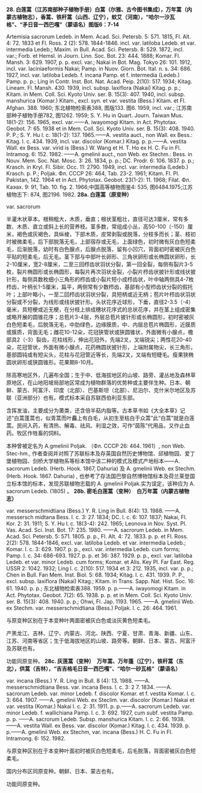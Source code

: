 **28. 白莲蒿（江苏南部种子植物手册）白蒿（尔雅、古今图书集成），万年蒿（内蒙古植物志），香蒿、铁秆蒿（山西、辽宁），蚊艾（河南），“哈尔一沙瓦格”、“矛日音一西巴嘎”（蒙语名）图版6：7-14**

Artemisia sacrorum Ledeb. in Mem. Acad. Sci. Petersb. 5: 571. 1815, Fl. Alt. 4: 72. 1833 et Fl. Ross. 2 (2): 578. 1844-1846. incl. var. latiloba Ledeb. et var. intermedia Ledeb.; Maxim. in Bull. Acad. Sci. Petersb. 8: 529. 1872, incl. var.; Forb. et Hemsl. in Journ. Linn. Soc. Bot. 23: 444. 1888; Komar. Fl. Mansh. 3: 629. 1907, p. p. excl. var.; Nakai in Bot. Mag. Tokyo 26: 101. 1912, incl. var. laciniaeformis Nakai; Pamp. in Nuov. Giorn. Bot. Ital. n. s. 34: 686. 1927, incl. var. latiloba Ledeb. f. incana Pamp. et f. intermedia (Ledeb.) Pamp. p. p.; Ling in Contr. Inst. Bot. Nat. Acad. Peip. 2(10): 517. 1934; Kitag. Lineam. Fl. Mansh. 430. 1939, incl. subsp. laxiflora (Nakai) Kitag. p. p.; Kitam. in Mem. Coll. Sci. Kyoto Univ. ser. B. 15(3): 407. 1940, incl. subsp. manshurica (Komar.) Kitam., excl. syn. et var. vestita (Bess.) Kitam. et Fl. Afghan. 388. 1960; 东北植物检索表388, 图版133. 图6. 1959, incl. var.; 江苏南部种子植物手册782, 图1262. 1959; S. Y. Hu in Quart. Journ. Taiwan Mus. 18(1-2): 156. 1965, excl. var.——A. iwayomogi Kitam. in Act. Phytotax. Geobot. 7: 65. 1938 et in Mem. Coll. Sci. Kyoto Univ. ser. B. 15(3): 408. 1940. P. P.; S. Y. Hu l. c. 18(1-2): 137. 1965.——A. vestita auct., non Wall. ex Bess.: Kitag. l. c. 434. 1939, incl. var. discolor (Komar.) Kitag. p. p.——A. vestita Wall. ex Bess. var. virid is (Bess.) W. Wang et H. T. Ho ex H. C. Fu in Fl. Intramog. 6: 152. 1982. ——A. gmelinii auct., non Web. ex Stechm.: Bess. in Nouv. Mem. Soc. Nat. Mosc. 3: 26. 1834, p. p.; DC. Prodr. 6: 106. 1837. p. p.; Krasch. in Kryl. Fl. Sibir. Occ. 11: 2790. 1949, incl. var. intermedia (Ledeb.) Krasch. p. P.; Poljak. Фл. СССР 26: 464, Tab. 23-2. 1961; Kitam. Fl. Pl. Pakistan, 142. 1964 et in Act. Phytotax. Geobot. 23(1-2): 11. 1968; Filat. Фл. Каэах. 9: 91, Tab. 10. fig. 2. 1966;中国高等植物图鉴4: 535, 图6484.1975;江苏植物志下: 874, 图2196. 1982.
**28a. 白莲蒿（原变种）**

var. sacrorum

半灌木状草本。根稍粗大，木质，垂直；根状茎粗壮，直径可达3厘米，常有多数、木质、直立或斜上长的营养枝。茎多数，常组成小丛，高50-100（-150）厘米，褐色或灰褐色，具纵棱，下部木质，皮常剥裂或脱落，分枝多而长；茎、枝初时被微柔毛，后下部脱落无毛，上部宿存或无毛，上面绿色，初时微有灰白色短柔毛，后渐脱落，幼时有白色腺点，后腺点脱落，留有小凹穴，背面初时密被灰白色平贴的短柔毛，后无毛。茎下部与中部叶长卵形、三角状卵形或长椭圆状卵形，长2-10厘米，宽2-8厘米，二至三回栉齿状羽状分裂，第一回全裂，每侧有裂片3-5枚，裂片椭圆形或长椭圆形，每裂片再次羽状全裂，小裂片栉齿状披针形或线状披针形，每侧具数枚细小三角形的栉齿或小裂片短小成栉齿状，叶中轴两侧具4-7枚栉齿，叶柄长1-5厘米，扁平，两侧常有少数栉齿，基部有小型栉齿状分裂的假托叶；上部叶略小，一至二回栉齿状羽状分裂，具短柄或近无柄；苞片叶栉齿状羽状分裂或不分裂，为线形或线状披针形。头状花序近球形，下垂，直径2-3.5（-4）毫米，具短梗或近无梗，在分枝上排成穗状花序式的总状花序，并在茎上组成密集或略开展的圆锥花序；总苞片3-4层，外层总苞片披针形或长椭圆形，初时密被灰白色短柔毛，后脱落无毛，中肋绿色，边缘膜质，中、内层总苞片椭圆形，近膜质或膜质，背面无毛；雌花10-12朵，花冠狭管状或狭圆锥状，外面微有小腺点，檐部具2（-3）裂齿，花柱线形，伸出花冠外，先端2叉，叉端锐尖；两性花20-40朵，花冠管状，外面有微小腺点，花药椭圆状披针形，上端附属物尖，长三角形，基部圆钝或有短尖头，花柱与花冠管近等长，先端2叉，叉端有短睫毛。瘦果狭椭圆状卵形或狭圆锥形。花果期8-10月。

除高寒地区外，几遍布全国；生于中、低海拔地区的山坡、路旁、灌丛地及森林草原地区，在山地阳坡局部地区常成为植物群落的优势种或主要伴生种。日本、朝鲜、蒙古、阿富汗、印度（北部）、巴基斯坦（北部）、尼泊尔、克什米尔地区及苏联（亚洲部分）也有。模式标本采自苏联西伯利亚东部。

含挥发油，主要成分为薁类，还含倍半萜内脂等。古本草书如《大全本草》记述“白蒿蓬蒿也，似青蒿而叶麤上有白毛，从初生至枯白于众蒿”此“白蒿”就是白莲蒿。民间入药，有清热、解毒、祛风、利湿之效，可作“茵陈”代用品，又作止血药。牧区作牲畜的饲料。

本种曾被定名为 A.gmelinii Poljak. （Фл. СССР 26: 464. 1961）, non Web. Stec-hm., 作者查阅并对照了苏联标本及存英国自然历史博物馆、邱植物园、爱丁堡植物园、剑桥大学植物系等标本馆中该二种的模式及模式产地标本——A. sacrorum Ledeb. (Herb. Hook. 1867, Dahuria) 及 A. gmelinii Web. ex Stechm. (Herb. Hook. 1867. Dahuria) , 也参考了存法国巴黎自然博物馆标本及荷兰莱登国立标本馆的标本，发现苏联植物志载的 A. gmelinii Poljak.实为误定，该种应为 A. sacrorum Ledeb. (1805) 。
**28b. 密毛白莲蒿（变种）　白万年蒿（内蒙古植物志）**

var. messerschmidtiana (Bess.) Y. R. Ling in Bull. 8(4): 13. 1988. ——A. messersch midtana Bess. l. c. 3: 27. 1834; DC. l. c. 6: 107. 1837; Nakai, Fl. Kor. 2: 31. 1911; S. Y. Hu l. c. 18(3-4): 242. 1965; Leonova in Nov. Syst. Pl. Vas. Acad. Sci. Inst. Bot. 17: 235. 1980. ——A. sacrorum Ledeb. in Mem. Acad. Sci. Petersb. 5: 571. 1805. p. p., Fl. Alt. 4: 72. 1833. p. p. et Fl. Ross. 2(2): 578. 1844-1846, excl. var. latiloba Ledeb. et var. intermedia Ledeb.; Komar. l. c. 3: 629. 1907. p. p., excl. var. intermedia Ledeb. cum forms; Pamp. l. c. 34: 686-693. 1927. p. p. et 36: 387. 1929. p. p., excl. var. latiloba Ledeb. et var. minor Ledeb. cum forms; Komar. et Alis. Key Pl. Far East. Reg. USSR 2: 1042. 1932; Ling l. c. 2(10): 517. 1934 et 3: 212. 1935, incl. var. p. p.; Chen in Bull. Fan Mem. Inst. Biol. 5: 68. 1934; Kitag. l. c. 431. 1939. P. P., excl. subsp. laxiflora (Nakai) Kitag.; Kitam. in Trans. Sapp. Nat. Hist. Soc. 16: 61. 1940. p. p.; 东北植物检索表388. 1959. p. p.——A. iwayomogi Kitam. in Act. Phytotax. Geobot. 7(2): 65. 1938. p. p. et in Mem. Coll. Sci. Kyoto Univ. ser. B. 15(3): 408. 1940. p. p.; Ohwi, Fl. Jap. 1193. 1965. ——A. gmelinii Web. ex Stechm. var. messerschmidtiana (Bess.) Poljak. l. c. 26: 464. 1961.

与原变种区别在于本变种叶两面密被灰白色或淡灰黄色短柔毛。

产黑龙江、吉林、辽宁、内蒙古、河北、陕西、宁夏、甘肃、青海、新疆、山东、江苏、河南等省区；生于低海拔地区的山坡、路旁等。朝鲜、日本、蒙古、阿富汗及苏联也有。

功能同原变种。
**28c. 灰莲蒿（变种）　万年蒿、万年蓬（辽宁），铁秆蒿（东北），供蒿（吉林），“吉吉格毛日音一西巴嘎”、“哈尔一砂瓦格”（蒙语名）**

var. incana (Bess.) Y. R. Ling in Bull. 8 (4): 13. 1988. ——A. messerschmidtiana Bess. var. incana Bess. l. c. 3: 2 7. 1834. ——A. sacrorum Ledeb. var. minor Ledeb. f. discolor Komar. et f. vestita Komar. l. c. 3: 664. 1907. ——A. gmelinii Web. ex Steclim. var. discolor (Komar.) Nakai et var. vestita (Komar.) Nakai l. c. 2: 31. 1911. p. p.——A. sacrorum Ledeb. var. minor Ledeb. f. wallichiana Pamp. l. c. 3: 692. 1927, cum subf. vestita Pamp. p. p. ——A. sacrorum Ledeb. Subsp. manshurica Kitam. l. c. 2: 66. 1938. ——A. vestita Wall. ex Bess. var. discolor (Komar.) Kitag. l. c. 434. 1939. p. p.——A. gmelinii Web. ex Stechm, var. incana (Bess.) H. C. Fu in Fl. lntramong. 6: 152. 1982.

与原变种区别在于本变种叶面初时被灰白色短柔毛，后毛脱落，背面密被灰白色短柔毛。

国内分布区同原变种。朝鲜、日本、蒙古也有。

功能同原变种。
